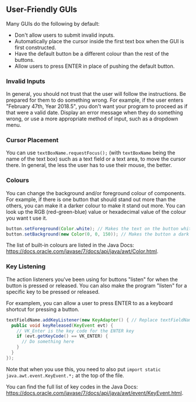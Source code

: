 ## User-Friendly GUIs

Many GUIs do the following by default:

* Don't allow users to submit invalid inputs.
* Automatically place the cursor inside the first text box when the GUI is first constructed.
* Have the default button be a different colour than the rest of the buttons.
* Allow users to press ENTER in place of pushing the default button.


### Invalid Inputs

In general, you should not trust that the user will follow the instructions. Be prepared for them to do something wrong. For example, if the user enters "February 47th, Year 2018.5", you don't want your program to proceed as if that were a valid date. Display an error message when they do something wrong, or use a more appropriate method of input, such as a dropdown menu.


### Cursor Placement

You can use `textBoxName.requestFocus();` (with `textBoxName` being the name of the text box) such as a text field or a text area, to move the cursor there. In general, the less the user has to use their mouse, the better. 


### Colours

You can change the background and/or foreground colour of components. For example, if there is one button that should stand out more than the others, you can make it a darker colour to make it stand out more. You can look up the RGB (red-green-blue) value or hexadecimal value of the colour you want t use it.

```Java
button.setForeground(Color.white); // Makes the text on the button white
button.setBackground(new Color(0, 0, 150)); // Makes the button a dark blue colour
```

The list of built-in colours are listed in the Java Docs: https://docs.oracle.com/javase/7/docs/api/java/awt/Color.html.

### Key Listening

The action listeners you've been using for buttons "listen" for when the button is pressed or released. You can also make the program "listen" for a specific key to be pressed or released.

For examplem, you can allow a user to press ENTER to as a keyboard shortcut for pressing a button. 

```java
textFieldName.addKeyListener(new KeyAdapter() { // Replace textFieldName with the actual name of the text field
  public void keyReleased(KeyEvent evt) {
    // VK_Enter is the key code for the ENTER key
    if (evt.getKeyCode() == VK_ENTER) {
      // Do something here
    }
  }
});
```
Note that when you use this, you need to also put `import static java.awt.event.KeyEvent.*;` at the top of the file.

You can find the full list of key codes in the Java Docs: https://docs.oracle.com/javase/7/docs/api/java/awt/event/KeyEvent.html.